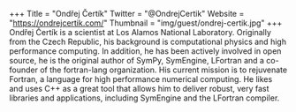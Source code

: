 +++
Title = "Ondřej Čertík"
Twitter = "@OndrejCertik"
Website = "https://ondrejcertik.com/"
Thumbnail = "img/guest/ondrej-certik.jpg"
+++
Ondřej Čertík is a scientist at Los Alamos National Laboratory. Originally from the Czech Republic, his background is computational physics and high performance computing. In addition, he has been actively involved in open source, he is the original author of SymPy, SymEngine, LFortran and a co-founder of the fortran-lang organization. His current mission is to rejuvenate Fortran, a language for high performance numerical computing. He likes and uses C++ as a great tool that allows him to deliver robust, very fast libraries and applications, including SymEngine and the LFortran compiler.